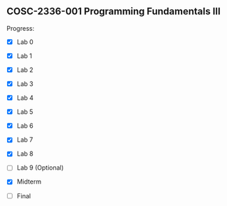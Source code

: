 ## COSC-2336-001 Programming Fundamentals III
  
Progress:  
- [x] Lab 0
- [x] Lab 1
- [x] Lab 2
- [x] Lab 3
- [x] Lab 4
- [x] Lab 5
- [x] Lab 6
- [x] Lab 7
- [x] Lab 8
- [ ] Lab 9 (Optional)

- [x] Midterm
- [ ] Final
